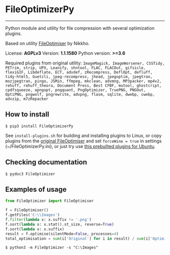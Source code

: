 # FileOptimizerPy
---
Python module and utility for file compression with several optimization plugins.

Based on utility [FileOptimiser](https://nikkhokkho.sourceforge.io/static.php?page=FileOptimizer) by Nikkho.

License: **AGPLv3**
Version: **1.1.1580**
Python version: **>=3.6**

Required plugins from original utility: 
`ImageMagick, ImageWorsener, CSSTidy, PETrim, strip, UPX, Leanify, shntool, FLAC, FLACOut, gifsicle, flexiGIF, Libdeflate, ECT, advdef, zRecompress, DeflOpt, defluff, tidy-html5, Guetzli, jpeg-recompress, jhead, jpegoptim, jpegtran, mozjpegtran, pingo, JSMin, ffmpeg, mkclean, advmng, MP3packer, mp4v2, rehuff, rehuff_theora, Document Press, Best CFBF, mutool, ghostcript, cpdfsqueeze, apngopt, pngquant, PngOptimizer, TruePNG, PNGOut, OptiPNG, pngwolf, pngrewrite, advpng, flasm, sqlite, dwebp, cwebp, advzip, m7zRepacker`

## How to install

    $ pip3 install FileOptimizerPy

See `install-plugins.sh` for building and installing plugins to Linux,
or copy plugins from the [original FileOptimiser](https://nikkhokkho.sourceforge.io/static.php?page=FileOptimizer) and set `forceWine = true` in settings (~/FileOptimizerPy.ini),
or just try use [this prebuilted plugins for Ubuntu](https://github.com/Atronar/FileOptimizerPy-UbuntuPlugins).
 
## Checking documentation

    $ pydoc3 FileOptimizer

## Examples of usage

```python
from FileOptimizer import FileOptimiser

f = FileOptimiser()
f.getFiles('C:\\Images')
f.filter(lambda x: x.suffix != '.png')
f.sort(lambda x: x.stat().st_size, reverse=True)
f.sort(lambda x: x.suffix)
result = f.optimise(silentMode=False, processes=4)
total_optimisation = sum(i['Original'] for i in result) / sum(i['Optimized'] for i in result)
```

```
$ python3 -m FileOptimizer -s "C:\Images"
```
